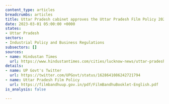 ```yaml
---
content_type: articles
breadcrumbs: articles
title: Uttar Pradesh cabinet approves the Uttar Pradesh Film Policy 2023
date: 2023-03-01 05:00:00 +0000
states:
- Uttar Pradesh
sectors:
- Industrial Policy and Business Regulations
subsectors: []
sources:
- name: Hindustan Times
  url: https://www.hindustantimes.com/cities/lucknow-news/uttar-pradesh-cabinet-approves-new-up-film-policy-101677088928112.html
details:
- name: UP Govt's Twitter
  url: https://twitter.com/UPGovt/status/1628641086242721794
- name: Uttar Pradesh Film Policy
  url: https://filmbandhuup.gov.in/pdf/FilmBandhuBooklet-English.pdf
is_analysis: false

---
```

